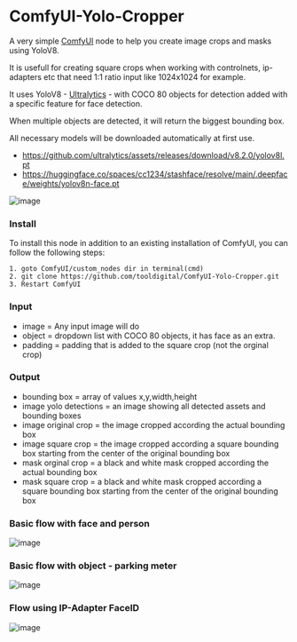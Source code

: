 # ComfyUI-Yolo-Cropper

A very simple [ComfyUI](https://github.com/comfyanonymous/ComfyUI) node to help you create image crops and masks using YoloV8.

It is usefull for creating square crops when working with controlnets, ip-adapters etc that need 1:1 ratio input like 1024x1024 for example.

It uses YoloV8 - [Ultralytics](https://github.com/ultralytics/ultralytics) - with COCO 80  objects for detection added with a specific feature for face detection.

When multiple objects are detected, it will return the biggest bounding box.

All necessary models will be downloaded automatically at first use.
- https://github.com/ultralytics/assets/releases/download/v8.2.0/yolov8l.pt
- https://huggingface.co/spaces/cc1234/stashface/resolve/main/.deepface/weights/yolov8n-face.pt

![image](https://raw.githubusercontent.com/tooldigital/ComfyUI-Yolo-Cropper/main/img/cropper_image.png)

### Install
To install this node in addition to an existing installation of ComfyUI, you can follow the following steps:

    1. goto ComfyUI/custom_nodes dir in terminal(cmd)
    2. git clone https://github.com/tooldigital/ComfyUI-Yolo-Cropper.git
    3. Restart ComfyUI


### Input

- image = Any input image will do
- object = dropdown list with COCO 80 objects, it has face as an extra.
- padding = padding that is added to the square crop (not the orginal crop)

### Output

- bounding box = array of values x,y,width,height
- image yolo detections = an image showing all detected assets and bounding boxes
- image original crop = the image cropped according the actual bounding box
- image square crop = the image cropped according a square bounding box starting from the center of the original bounding box
- mask orginal crop = a black and white mask cropped according the actual bounding box
- mask square crop = a black and white mask cropped according a square bounding box starting from the center of the original bounding box

### Basic flow with face and person

![image](https://raw.githubusercontent.com/tooldigital/ComfyUI-Yolo-Cropper/main/img/workflow_1.png)

### Basic flow with object - parking meter

![image](https://raw.githubusercontent.com/tooldigital/ComfyUI-Yolo-Cropper/main/img/workflow_2.png)

### Flow using IP-Adapter FaceID

![image](https://raw.githubusercontent.com/tooldigital/ComfyUI-Yolo-Cropper/main/img/workflow_3.png)

